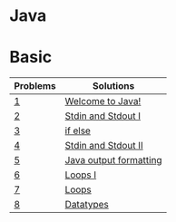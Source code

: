 # Java

# Basic

| Problems                                                                   | Solutions                                        |
| -------------------------------------------------------------------------- | ------------------------------------------------ |
| [1](https://www.hackerrank.com/challenges/welcome-to-java/problem)         | [Welcome to Java!](welcome-to-java)              |
| [2](https://www.hackerrank.com/challenges/java-stdin-and-stdout-1/problem) | [Stdin and Stdout I](stdin-stdout)               |
| [3](https://www.hackerrank.com/challenges/java-if-else/problem)            | [if else](if-else)                               |
| [4](https://www.hackerrank.com/challenges/java-stdin-stdout/problem)       | [Stdin and Stdout II](stdin-stdout-II)           |
| [5](https://www.hackerrank.com/challenges/java-output-formatting/problem)  | [Java output formatting](java-output-formatting) |
| [6](https://www.hackerrank.com/challenges/java-loops-i/problem)            | [Loops I](java-loops-I)                          |
| [7](https://www.hackerrank.com/challenges/java-loops/problem)              | [Loops](java-loops-II)                           |
| [8](https://www.hackerrank.com/challenges/java-datatypes/problem)          | [Datatypes](java-datatypes)                      |
